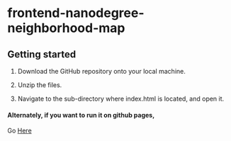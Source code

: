 # frontend-nanodegree-neighborhood-map

## Getting started

1. Download the GitHub repository onto your local machine.

2. Unzip the files.

3. Navigate to the sub-directory where index.html is located, and open it.

#### Alternately, if you want to run it on github pages,

Go [Here](anirvachan.github.io/frotend-nanodegree-neighborhood-map)